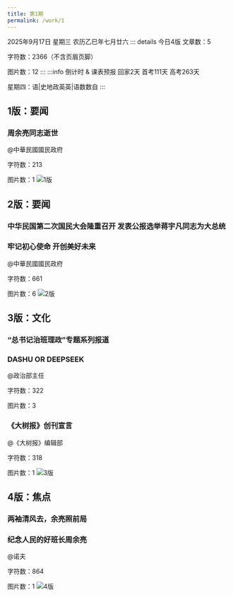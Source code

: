 ```yaml
---
title: 第1期
permalink: /work/1
---
```

2025年9月17日 星期三 农历乙巳年七月廿六
::: details 今日4版
文章数：5

字符数：2366（不含页眉页脚）

图片数：12
:::
:::info 倒计时 & 课表预报
回家2天 首考111天 高考263天

星期四：语|史地政英英|语数数自
:::
## 1版：要闻
### 周余亮同志逝世
@中華民國國民政府

字符数：213

图片数：1
![1版](/1/1.png)
## 2版：要闻
### 中华民国第二次国民大会隆重召开 发表公报选举蒋宇凡同志为大总统
### 牢记初心使命 开创美好未来
@中華民國國民政府

字符数：661

图片数：6
![2版](/1/2.png)
## 3版：文化
### “总书记治班理政”专题系列报道
### DASHU OR DEEPSEEK
@政治部主任

字符数：322

图片数：3
### 《大树报》创刊宣言
@《大树报》编辑部

字符数：318

图片数：1
![3版](/1/3.png)
## 4版：焦点
### 两袖清风去，余亮照前局
### 纪念人民的好班长周余亮
@诺夫

字符数：864

图片数：1
![4版](/1/4.png)